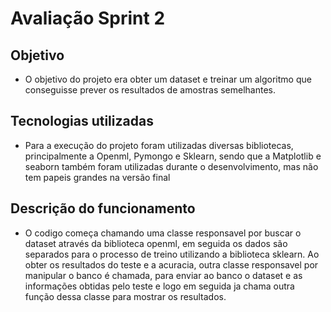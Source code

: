 # Avaliação Sprint 2

## Objetivo
 - O objetivo do projeto era obter um dataset e treinar um algoritmo que conseguisse prever os resultados de amostras semelhantes.

## Tecnologias utilizadas
 - Para a execução do projeto foram utilizadas diversas bibliotecas, principalmente a Openml, Pymongo e Sklearn, sendo que a Matplotlib e seaborn também foram utilizadas durante o desenvolvimento, mas não tem papeis grandes na versão final

## Descrição do funcionamento 
 - O codigo começa chamando uma classe responsavel por buscar o dataset através da biblioteca openml, em seguida os dados são separados para o processo de treino utilizando a biblioteca sklearn. Ao obter os resultados do teste e a acuracia, outra classe responsavel por manipular o banco é chamada, para enviar ao banco o dataset e as informações obtidas pelo teste e logo em seguida ja chama outra função dessa classe para mostrar os resultados.
